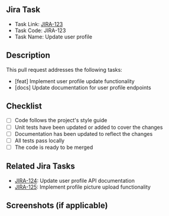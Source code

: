 <!--
  Please provide the following information when creating a pull request.
  You can remove any sections that are not applicable.
-->

## Jira Task

- Task Link: [JIRA-123](https://your-jira-domain.com/browse/JIRA-123)
- Task Code: JIRA-123
- Task Name: Update user profile

## Description

<!-- Briefly describe the changes introduced in this pull request -->

This pull request addresses the following tasks:

- [feat] Implement user profile update functionality
- [docs] Update documentation for user profile endpoints

## Checklist

- [ ] Code follows the project's style guide
- [ ] Unit tests have been updated or added to cover the changes
- [ ] Documentation has been updated to reflect the changes
- [ ] All tests pass locally
- [ ] The code is ready to be merged

## Related Jira Tasks

<!-- List any related Jira tasks that are not the main task mentioned above -->

- [JIRA-124](https://your-jira-domain.com/browse/JIRA-124): Update user profile API documentation
- [JIRA-125](https://your-jira-domain.com/browse/JIRA-125): Implement profile picture upload functionality

## Screenshots (if applicable)

<!-- Add screenshots or GIFs to visually represent the changes (optional) -->
